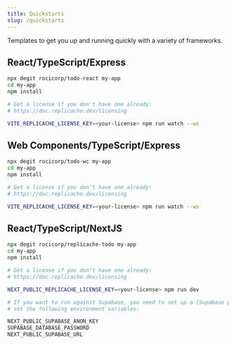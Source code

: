 ```yaml
---
title: Quickstarts
slug: /quickstarts
---
```


Templates to get you up and running quickly with a variety of frameworks.

## React/TypeScript/Express

```bash
npx degit rocicorp/todo-react my-app
cd my-app
npm install

# Get a license if you don't have one already:
# https://doc.replicache.dev/licensing

VITE_REPLICACHE_LICENSE_KEY=<your-license> npm run watch --ws
```

## Web Components/TypeScript/Express

```bash
npx degit rocicorp/todo-wc my-app
cd my-app
npm install

# Get a license if you don't have one already:
# https://doc.replicache.dev/licensing

VITE_REPLICACHE_LICENSE_KEY=<your-license> npm run watch --ws
```

## React/TypeScript/NextJS

```bash
npx degit rocicorp/replicache-todo my-app
cd my-app
npm install

# Get a license if you don't have one already:
# https://doc.replicache.dev/licensing

NEXT_PUBLIC_REPLICACHE_LICENSE_KEY=<your-license> npm run dev

# If you want to run against Supabase, you need to set up a [Supabase project](https://supabase.com/) and
# set the following environment variables:

NEXT_PUBLIC_SUPABASE_ANON_KEY
SUPABASE_DATABASE_PASSWORD
NEXT_PUBLIC_SUPABASE_URL
```
